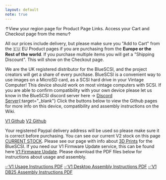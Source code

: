 ```yaml
---
layout: default
note: true
---
```


&#8593;View your region page for Product Page Links. Access your Cart and Checkout page from the menu&#8593;

All our prices include delivery, but please make sure you "Add to Cart" from the 🇪🇺 EU Product pages if you are purchasing from the <b>Europe or the Rest of the world</b>. If you purchase multiple items you will get a "Shipping Discount". This will show on the Checkout page.

We are the UK registered distributor for the BlueSCSI, and the project creators will get a share of every purchase. BlueSCSI is a convenient way to use images on a MicroSD card, as a SCSI hard drive in your Vintage Computer! This device should work on most vintage computers with SCSI. If you are able to confirm compatibility with your own device please let us know in the BlueSCSI discord server here → [Discord Server](https://discord.gg/kx2Kybx2mk){:target="_blank"} Click the buttons below to view the Github pages for more info on this device, compatibility and assembly instructions on the Wiki.

<p class="lead text-center">
    <a href="https://github.com/erichelgeson/BlueSCSI" target="_blank" class="btn btn-lg btn-primary">V1 Github</a>&nbsp;<a href="https://github.com/BlueSCSI" target="_blank" class="btn btn-lg btn-primary">V2 Github</a>
</p>
            
Your registered Paypal delivery address will be used so please make sure it is correct before purchasing. You can see our current V2 stock on this page [CURRENT STOCK](/stock). Please see our page with info about [3D Prints](/print) for the BlueSCSI. If you need our V1 Firmware Update service, this can be found here [V1 Firmware Update](/firmware). Please download the PDF files below for instructions about usage and assembly.

<a href="/assets/pdfs/BlueSCSI_Instructions.pdf" target="_blank">&#9989;V1 Usage Instructions PDF</a>
<a href="/assets/pdfs/BlueSCSI_assembly.pdf" target="_blank">&#9989;V1 Desktop Assembly Instructions PDF</a>
<a href="/assets/pdfs/BlueSCSI_Assembly_DB25.pdf" target="_blank">&#9989;V1 DB25 Assembly Instructions PDF</a>